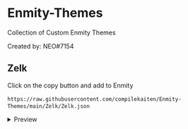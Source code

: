 # Enmity-Themes
Collection of Custom Enmity Themes

Created by: NEO#7154

## Zelk
Click on the copy button and add to Enmity
```
https://raw.githubusercontent.com/compilekaiten/Enmity-Themes/main/Zelk/Zelk.json
```
<details>
<summary>Preview</summary>
<center><img src=".assets/images/Image.png" width="800" height="800"></center>
</details>

